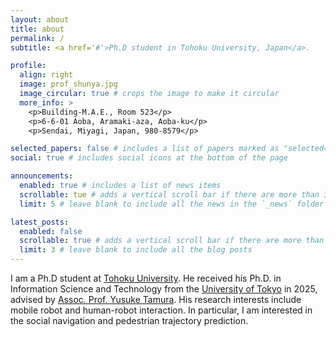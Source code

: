 ```yaml
---
layout: about
title: about
permalink: /
subtitle: <a href='#'>Ph.D student in Tohoku University, Japan</a>.

profile:
  align: right
  image: prof_shunya.jpg
  image_circular: true # crops the image to make it circular
  more_info: >
    <p>Building-M.A.E., Room 523</p>
    <p>6-6-01 Aoba, Aramaki-aza, Aoba-ku</p>
    <p>Sendai, Miyagi, Japan, 980-8579</p>

selected_papers: false # includes a list of papers marked as "selected={true}"
social: true # includes social icons at the bottom of the page

announcements:
  enabled: true # includes a list of news items
  scrollable: tue # adds a vertical scroll bar if there are more than 3 news items
  limit: 5 # leave blank to include all the news in the `_news` folder

latest_posts:
  enabled: false
  scrollable: true # adds a vertical scroll bar if there are more than 3 new posts items
  limit: 3 # leave blank to include all the blog posts
---
```


<!-- Write your biography here. Tell the world about yourself. Link to your favorite [subreddit](http://reddit.com). You can put a picture in, too. The code is already in, just name your picture `prof_pic.jpg` and put it in the `img/` folder. -->
I am a Ph.D student at [Tohoku University](https://www.eng.tohoku.ac.jp/english/). He received his Ph.D. in Information Science and Technology from the [University of Tokyo](https://www.u-tokyo.ac.jp/) in 2025, advised by [Assoc. Prof. Yusuke Tamura](https://scholar.google.co.jp/citations?user=Z1PbGrMAAAAJ). His research interests include mobile robot and human-robot interaction. In particular, I am interested in the social navigation and pedestrian trajectory prediction.

<!-- Put your address / P.O. box / other info right below your picture. You can also disable any of these elements by editing `profile` property of the YAML header of your `_pages/about.md`. Edit `_bibliography/papers.bib` and Jekyll will render your [publications page](/al-folio/publications/) automatically. -->

<!-- Link to your social media connections, too. This theme is set up to use [Font Awesome icons](https://fontawesome.com/) and [Academicons](https://jpswalsh.github.io/academicons/), like the ones below. Add your Facebook, Twitter, LinkedIn, Google Scholar, or just disable all of them. -->
